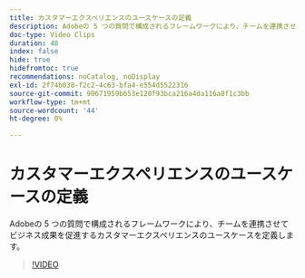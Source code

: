 ```yaml
---
title: カスタマーエクスペリエンスのユースケースの定義
description: Adobeの 5 つの質問で構成されるフレームワークにより、チームを連携させてビジネス成果を促進するカスタマーエクスペリエンスのユースケースを定義します。
doc-type: Video Clips
duration: 48
index: false
hide: true
hidefromtoc: true
recommendations: noCatalog, noDisplay
exl-id: 2f74b038-f2c2-4c63-bfa4-e554d5522316
source-git-commit: 90671959b653e120f93bca216a4da116a8f1c3bb
workflow-type: tm+mt
source-wordcount: '44'
ht-degree: 0%

---
```


# カスタマーエクスペリエンスのユースケースの定義

Adobeの 5 つの質問で構成されるフレームワークにより、チームを連携させてビジネス成果を促進するカスタマーエクスペリエンスのユースケースを定義します。

<!-- 85_S651_3442537_47_defining-customer-experience-use-cases -->
>[!VIDEO](https://video.tv.adobe.com/v/3458292/?learn=on&enablevpops=true)
